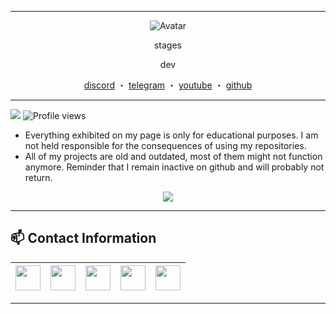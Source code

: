 ------
<p align="center">  
  <img src="https://avatars.githubusercontent.com/u/70340957?v=3" alt="Avatar">
</p>
<p align="center">
    stages 
<p align="center">
dev
<p align="center">
</p>
<p align="center">
<a href="https://discord.com/users/197524745930014721">discord</a>
    ・
    <a href="https://t.me/outlined">telegram</a>
    ・
    <a href="https://www.youtube.com/channel/">youtube</a>
    ・
    <a href="https://github.com/stages">github</a>
</p>

<p align="center">  

-----
![](https://visitor-badge.glitch.me/badge?page_id=stages.stages) 
![Profile views](https://gpvc.arturio.dev/stages?v=3)
  
  - Everything exhibited on my page is only for educational purposes. I am not held responsible for the consequences of using my repositories.
  - All of my projects are old and outdated, most of them might not function anymore. Reminder that I remain inactive on github and will probably not return.

<p align="center"> 
<img src ="https://lanyard-profile-readme.vercel.app/api/197524745930014721">
</p>

-----

## 📫 Contact Information
<a href="https://www.instagram.com//"><img src="https://cdn4.iconfinder.com/data/icons/social-media-logos-6/512/62-instagram-256.png" width="40"></a>|<a href="https://twitter.com/"><img src="https://cdn2.iconfinder.com/data/icons/social-media-2285/512/1_Twitter3_colored_svg-128.png" width="40"></a>|<a href="https://www.youtube.com/channel/"><img src="https://cdn2.iconfinder.com/data/icons/social-media-icon-set-6/94/youtube-256.png" width="40"></a>|<a href="https://discord.gg/dreams"><img src="https://cdn0.iconfinder.com/data/icons/free-social-media-set/24/discord-512.png" width="40"></a>|<a href="mailto:kazion@fbi.ac"><img src="https://image.flaticon.com/icons/svg/281/281769.svg" width="40"></a>|
|--|--|--|--|--| 

-----
